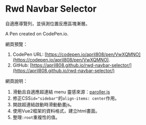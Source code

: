 # Rwd Navbar Selector

自適應導覽列，並偵測位置反應區塊漸層。

A Pen created on CodePen.io.

網頁預覽：

1. CodePen URL: [https://codepen.io/april808/pen/VwXQMNO](https://codepen.io/april808/pen/VwXQMNO).
1. GitHub: [https://april808.github.io/rwd-navbar-selector/](https://april808.github.io/rwd-navbar-selector/)


網頁說明：

1. 滑動且自適應超連結 menu 靈感來源：[paroller.js](https://tgomilar.github.io/paroller.js/)
1. 修正CSS`id="sidebar"`的`align-items: center`作用。
1. 開啟超連結啟動時滑動動畫js。
1. 使用Vue2框架的資料格式，建立html畫面。
1. 整理`:root`重複性的值。
